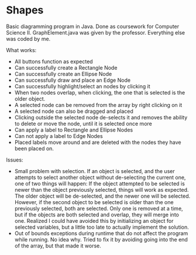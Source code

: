 # Shapes
Basic diagramming program in Java. Done as coursework for Computer Science II. GraphElement.java was given by the professor. Everything else was coded by me. 

What works:

- All buttons function as expected
- Can successfully create a Rectangle Node
- Can successfully create an Ellipse Node
- Can successfully draw and place an Edge Node
- Can successfully highlight/select an nodes by clicking it
- When two nodes overlap, when clicking, the one that is selected is the older object.
- A selected node can be removed from the array by right clicking on it
- A selected node can also be dragged and placed
- Clicking outside the selected node de-selects it and removes the ability to delete or move the node, until it is selected once more
- Can apply a label to Rectangle and Ellipse Nodes
- Can not apply a label to Edge Nodes
- Placed labels move around and are deleted with the nodes they have been placed on.

Issues:

- Small problem with selection. If an object is selected, and the user attempts to select another object without de-selecting the current one, one of two things will happen: If the object attempted to be selected is newer than the object previously selected, things will work as expected. The older object will be de-selected, and the newer one will be selected. However, if the second object to be selected is older than the one previously selected, both are selected. Only one is removed at a time, but if the objects are both selected and overlap, they will merge into one. Realized I could have avoided this by initializing an object for selected variables, but a little too late to actually implement the solution.
- Out of bounds exceptions during runtime that do not affect the program while running. No idea why. Tried to fix it by avoiding going into the end of the array, but that made it worse.


